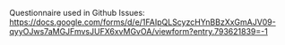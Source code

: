 Questionnaire used in Github Issues:    
https://docs.google.com/forms/d/e/1FAIpQLScyzcHYnBBzXxGmAJV09-qyyOJws7aMGJFmvsJUFX6xvMGvOA/viewform?entry.793621839=-1
